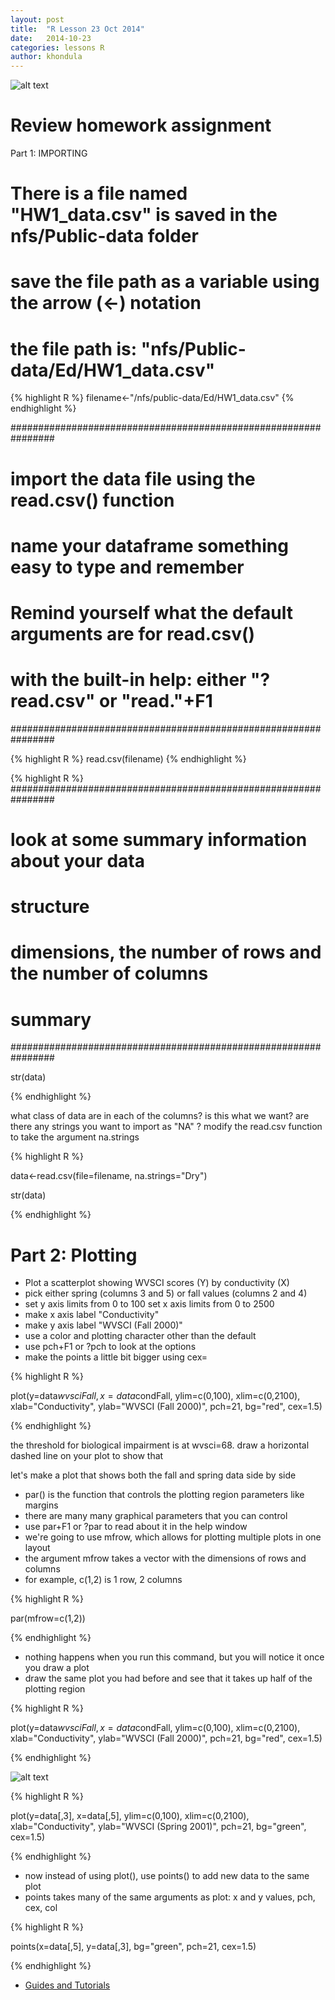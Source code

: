 ```yaml
---
layout: post
title:  "R Lesson 23 Oct 2014"
date:   2014-10-23
categories: lessons R
author: khondula
---
```


![alt text](C:\Users\khondula\brown-bag-lessons\_posts\rstudioSchematic.png "Title")

Review homework assignment
==========================

Part 1:  IMPORTING  

# There is a file named "HW1_data.csv" is saved in the nfs/Public-data folder
# save the file path as a variable using the arrow (<-) notation
# the file path is: "nfs/Public-data/Ed/HW1_data.csv"


{% highlight R %}
filename<-"/nfs/public-data/Ed/HW1_data.csv"
{% endhighlight %}


################################################################
# import the data file using the read.csv() function
# name your dataframe something easy to type and remember
# Remind yourself what the default arguments are for read.csv()
# with the built-in help: either "?read.csv" or "read."+F1
################################################################


{% highlight R %}
read.csv(filename)
{% endhighlight %}




{% highlight R %}
################################################################
# look at some summary information about your data
# structure
# dimensions, the number of rows and the number of columns
# summary
################################################################

str(data)



{% endhighlight %}


what class of data are in each of the columns? is this what we want?
are there any strings you want to import as "NA" ? 
modify the read.csv function to take the argument na.strings

{% highlight R %}

data<-read.csv(file=filename,
               na.strings="Dry")



str(data)

{% endhighlight %}

Part 2: Plotting
================


- Plot a scatterplot showing WVSCI scores (Y) by conductivity (X)
- pick either spring (columns 3 and 5) or fall values (columns 2 and 4)
- set y axis limits from 0 to 100
 set x axis limits from 0 to 2500
- make x axis label "Conductivity"
- make y axis label "WVSCI (Fall 2000)"
- use a color and plotting character other than the default
- use pch+F1 or ?pch to look at the options
- make the points a little bit bigger using cex=


{% highlight R %}

plot(y=data$wvsciFall,
     x=data$condFall,
     ylim=c(0,100),
     xlim=c(0,2100),
     xlab="Conductivity",
     ylab="WVSCI (Fall 2000)",
     pch=21,
     bg="red",
     cex=1.5)
	 
{% endhighlight %}


the threshold for biological impairment is at wvsci=68. draw a horizontal dashed line on your plot to show that


 let's make a plot that shows both the fall and spring data side by side

- par() is the function that controls the plotting region parameters like margins
- there are many many graphical parameters that you can control
- use par+F1 or ?par to read about it in the help window
- we're going to use mfrow, which allows for plotting multiple plots in one layout
- the argument mfrow takes a vector with the dimensions of rows and columns
- for example, c(1,2) is 1 row, 2 columns

{% highlight R %}

par(mfrow=c(1,2))

{% endhighlight %}

- nothing happens when you run this command, but you will notice it once you draw a plot
- draw the same plot you had before and see that it takes up half of the plotting region

{% highlight R %}

plot(y=data$wvsciFall,
     x=data$condFall,
     ylim=c(0,100),
     xlim=c(0,2100),
     xlab="Conductivity",
     ylab="WVSCI (Fall 2000)",
     pch=21,
     bg="red",
     cex=1.5)

	 
{% endhighlight %}

![alt text](http://rgraphics.limnology.wisc.edu/images/miscellaneous/pch.png "Title")

{% highlight R %}

plot(y=data[,3],
     x=data[,5],
     ylim=c(0,100),
     xlim=c(0,2100),
     xlab="Conductivity",
     ylab="WVSCI (Spring 2001)",
     pch=21,
     bg="green",
     cex=1.5)
	 
{% endhighlight %}

- now instead of using plot(), use points() to add new data to the same plot
- points takes many of the same arguments as plot: x and y values, pch, cex, col

{% highlight R %}

points(x=data[,5],
       y=data[,3],
       bg="green",
       pch=21,
       cex=1.5)
	 
{% endhighlight %}

* [Guides and Tutorials](https://collab.sesync.org/sites/support)

